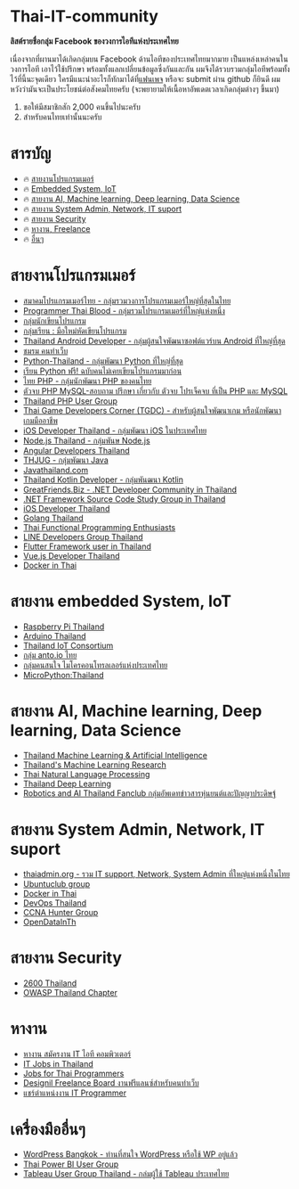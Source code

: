 # Thai-IT-community 
__ลิสต์รายชื่อกลุ่ม Facebook ของวงการไอทีแห่งประเทศไทย__

เนื่องจากที่ผานมาได้เกิดกลุ่มบน Facebook ด้านไอทีของประเทศไทยมากมาย เป็นแหล่งเหล่าคนในวงการไอที เอาไว้ใช้ปรึกษา พร้อมทั้งแลกเปลี่ยนข้อมูลซึ่งกันและกัน ผมจึงได้รวบรวมกลุ่มไอทีพร้อมทั้งไว้ที่นี้นะจุดเดียว ใครมีแนะนำอะไรก็ทักมาได้ที่[แฟนเพจ](https://www.facebook.com/programmerthai/) หรือจะ submit ผ่าน github ก็ยินดี ผมหวังว่ามันจะเป็นประโยชน์ต่อสังคมไทยครับ (จะพยายามให้เนื้อหาอัพเดตเวลาเกิดกลุ่มต่างๆ ขึ้นมา)
 1. ขอให้มีสมาชิกสัก 2,000 คนขึ้นไปนะครับ
 2. สำหรับคนไทยเท่านั้นนะครับ


# สารบัญ
 
* :fire: [สายงานโปรแกรมเมอร์](#เสายงานโปรแกรมเมอร์)
* :fire: [Embedded System, IoT](#สายงาน-embedded-system-iot)
* :fire: [สายงาน AI, Machine learning, Deep learning, Data Science](#สายงาน-ai-machine-learning-deep-learning-data-science)
* :fire: [สายงาน System Admin, Network, IT suport](#สายงาน-system-admin-network-it-suport)
* :fire: [สายงาน Security](#สายงาน-security)
* :fire: [หางาน, Freelance](#หางาน)
* :fire: [อื่นๆ](#เอื่นๆ)

# สายงานโปรแกรมเมอร์
* [สมาคมโปรแกรมเมอร์ไทย - กลุ่มรวมวงการโปรแกรมเมอร์ใหญ่ที่สุดในไทย](https://www.facebook.com/groups/ThaiPGAssociateSociety/)
* [Programmer Thai Blood - กลุ่มรวมโปรแกรมเมอร์ที่ใหญ่แห่งหนึ่ง](https://www.facebook.com/groups/programmerthai/)
* [กลุ่มนักเขียนโปรแกรม](https://www.facebook.com/groups/131258331007039/)
* [กลุ่มเรียน : มือใหม่หัดเขียนโปรแกรม](https://www.facebook.com/groups/116054355228064/)
* [Thailand Android Developer - กลุ่มผู้สนใจพัฒนาซอฟต์แวร์บน Android ที่ใหญ่ที่สุด](https://www.facebook.com/groups/thaidroiddev/)
* [ชมรม คนทำเว็บ](https://www.facebook.com/groups/122558751110047/)
* [Python-Thailand - กลุ่มพัฒนา Python ที่ใหญ่ที่สุด](https://www.facebook.com/groups/admin.py.dev/)
* [เรียน Python ฟรี! ฉบับคนไม่เคยเขียนโปรแกรมมาก่อน](https://www.facebook.com/groups/2355598151437216/)
* [ไทย PHP - กลุ่มนักพัฒนา PHP ของคนไทย](https://www.facebook.com/groups/134855003271201/)
* [ตัวจบ PHP MySQL-สอบถาม ปรึกษา เกี่ยวกับ ตัวจบ โปรเจ็คจบ ที่เป็น PHP และ MySQL](https://www.facebook.com/groups/149920381868037/)
* [Thailand PHP User Group](https://www.facebook.com/groups/thpug/)
* [Thai Game Developers Corner (TGDC) - สำหรับผู้สนใจพัฒนาเกม หรือนักพัฒนาเกมมืออาชีพ](https://www.facebook.com/groups/thaigamepad/)
* [iOS Developer Thailand - กลุ่มพัฒนา iOS ในประเทศไทย](https://www.facebook.com/groups/iosthailand/)
* [Node.js Thailand - กลุ่มพันษ Node.js](https://www.facebook.com/groups/node.th/)
* [Angular Developers Thailand](https://www.facebook.com/groups/angularjs.th/)
* [THJUG - กลุ่มพัฒนา Java](https://www.facebook.com/groups/thjug/)
* [Javathailand.com](https://www.facebook.com/groups/javathailand/?ref=group_browse_new)
* [Thailand Kotlin Developer - กลุ่มพันฒนา Kotlin](https://www.facebook.com/groups/872547279487598/)
* [GreatFriends.Biz - .NET Developer Community in Thailand](https://www.facebook.com/groups/greatfriends.biz/about/)
* [.NET Framework Source Code Study Group in Thailand](https://www.facebook.com/groups/studygroupof.net/)
* [iOS Developer Thailand](https://www.facebook.com/groups/iosthailand/)
* [Golang Thailand](https://www.facebook.com/groups/584867114995854)
* [Thai Functional Programming Enthusiasts](https://www.facebook.com/groups/310209089128699/)
* [LINE Developers Group Thailand](https://www.facebook.com/groups/LINEDEVTH/)
* [Flutter Framework user in Thailand](https://www.facebook.com/groups/1330912973657674/)
* [Vue.js Developer Thailand](https://www.facebook.com/groups/209687502909122/)
* [Docker in Thai](https://www.facebook.com/groups/858633044176588/)

# สายงาน embedded System, IoT
* [Raspberry Pi Thailand](https://www.facebook.com/groups/rpi.th/)
* [Arduino Thailand](https://www.facebook.com/groups/arduino.thai/)
* [Thailand IoT Consortium](https://www.facebook.com/ThailandIoTConsortium/)
* [กลุ่ม anto.io ไทย](https://www.facebook.com/groups/anto.io/)
* [กลุ่มคนสนใจ ไมโครคอนโทรลเลอร์แห่งประเทศไทย](https://www.facebook.com/groups/448555958824892/)
* [MicroPython:Thailand](https://www.facebook.com/groups/109676182999340/)

# สายงาน AI, Machine learning, Deep learning, Data Science
* [Thailand Machine Learning & Artificial Intelligence](https://www.facebook.com/groups/941490879222335)
* [Thailand's Machine Learning Research](https://www.facebook.com/groups/164204783609455/)
* [Thai Natural Language Processing](https://www.facebook.com/groups/thainlp/)
* [Thailand Deep Learning](https://www.facebook.com/groups/988867541235062/)
* [Robotics and AI Thailand Fanclub กลุ่มอัพเดทข่าวสารหุ่นยนต์และปัญญาประดิษฐ์](https://www.facebook.com/groups/214171812372378/)

# สายงาน System Admin, Network, IT suport
* [thaiadmin.org - รวม IT support, Network, System Admin ที่ใหญ่แห่งหนึ่งในไทย](https://www.facebook.com/groups/thaiadmin/)
* [Ubuntuclub group](https://www.facebook.com/groups/ubuntuclub/)
* [Docker in Thai](https://www.facebook.com/groups/858633044176588/)
* [DevOps Thailand](https://www.facebook.com/groups/720597038025424/)
* [CCNA Hunter Group](https://www.facebook.com/groups/CCNAHunterGroup/)
* [OpenDataInTh](https://www.facebook.com/groups/OpenDataInTh/)

# สายงาน Security
* [2600 Thailand](https://www.facebook.com/groups/2600Thailand)
* [OWASP Thailand Chapter](https://www.facebook.com/groups/owaspthailand)
 
# หางาน
* [หางาน สมัครงาน IT ไอที คอมพิวเตอร์](https://www.facebook.com/groups/238251843552486/)
* [IT Jobs in Thailand](https://www.facebook.com/groups/ITOutsourceThailand/)
* [Jobs for Thai Programmers](https://www.facebook.com/groups/647718825333067/)
* [Designil Freelance Board งานฟรีแลนซ์สำหรับคนทำเว็บ](https://www.facebook.com/groups/designil.freelance/)
* [แชร์ตำแหน่งงาน IT Programmer](https://www.facebook.com/groups/1468094183497245/)

# เครื่องมืออื่นๆ
* [WordPress Bangkok - ท่านที่สนใจ WordPress หรือใช้ WP อยู่แล้ว](https://www.facebook.com/groups/wpalliance/)
* [Thai Power BI User Group](https://www.facebook.com/groups/ThaiPowerBIUserGroup)
* [Tableau User Group Thailand - กล่มผู้ใช้ Tableau ประเทศไทย](https://www.facebook.com/groups/TableauUserGroupThailand/)
